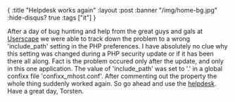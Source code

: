 {
  :title "Helpdesk works again"
  :layout :post
  :banner "/img/home-bg.jpg"
  :hide-disqus? true
  :tags ["it"]
}

After a day of bug hunting and help from the great guys and gals at [Userscape](http://www.userscape.com) we were able to track down the problem to a wrong 'include\_path' setting in the PHP preferences. I have absolutely no clue why this setting was changed during a PHP security update or if it has been there all along. Fact is the problem occured only after the update, and only in this one application. The value of 'include\_path' was set to '.' in a global confixx file 'confixx\_mhost.conf'. After commenting out the property the whole thing suddenly worked again. So go ahead and use the [helpdesk](http://helpdesk.agynamix.de). Have a great day, Torsten.
